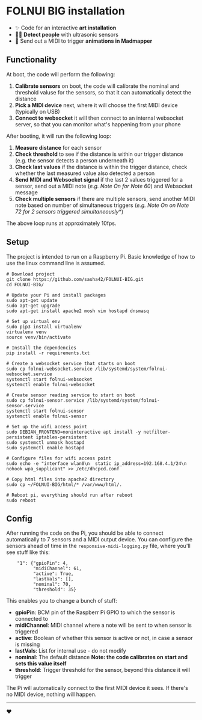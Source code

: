 # FOLNUI BIG installation

* ✨  Code for an interactive **art installation**
* 💁‍♀️  **Detect people** with ultrasonic sensors
* 🎹  Send out a MIDI to trigger **animations in Madmapper**

## Functionality
At boot, the code will perform the following:
1. **Calibrate sensors** on boot, the code will calibrate the nominal and threshold valuse for the sensors, so that it can automatically detect the distance
2. **Pick a MIDI device** next, where it will choose the first MIDI device (typically on USB)
3. **Connect to websocket** it will then connect to an internal websocket server, so that you can monitor what's happening from your phone

After booting, it will run the following loop:
1. **Measure distance** for each sensor
2. **Check threshold** to see if the distance is within our trigger distance (e.g. the sensor detects a person underneath it)
3. **Check last values** if the distance is within the trigger distance, check whether the last measured value also detected a person
4. **Send MIDI and Websocket signal** if the last 2 values triggered for a sensor, send out a MIDI note (*e.g. Note On for Note 60*) and Websocket message
4. **Check multiple sensors** if there are multiple sensors, send another MIDI note based on number of simultaneous triggers (*e.g. Note On on Note 72 for 2 sensors triggered simultaneously**)

The above loop runs at approximately 10fps.

## Setup
The project is intended to run on a Raspberry Pi. Basic knowledge of how to use the linux command line is assumed.
```
# Download project
git clone https://github.com/sasha42/FOLNUI-BIG.git
cd FOLNUI-BIG/

# Update your Pi and install packages
sudo apt-get update
sudo apt-get upgrade
sudo apt-get install apache2 mosh vim hostapd dnsmasq

# Set up virtual env
sudo pip3 install virtualenv
virtualenv venv
source venv/bin/activate

# Install the dependencies
pip install -r requirements.txt

# Create a websocket service that starts on boot
sudo cp folnui-websocket.service /lib/systemd/system/folnui-websocket.service
systemctl start folnui-websocket
systemctl enable folnui-websocket

# Create sensor reading service to start on boot
sudo cp folnui-sensor.service /lib/systemd/system/folnui-sensor.service
systemctl start folnui-sensor
systemctl enable folnui-sensor

# Set up the wifi access point
sudo DEBIAN_FRONTEND=noninteractive apt install -y netfilter-persistent iptables-persistent
sudo systemctl unmask hostapd
sudo systemctl enable hostapd

# Configure files for wifi access point
sudo echo -e "interface wlan0\n  static ip_address=192.168.4.1/24\n  nohook wpa_supplicant" >> /etc/dhcpcd.conf

# Copy html files into apache2 directory
sudo cp ~/FOLNUI-BIG/html/* /var/www/html/.

# Reboot pi, everything should run after reboot
sudo reboot
```

## Config
After running the code on the Pi, you should be able to connect automatically to 7 sensors and a MIDI output device. You can configure the sensors ahead of time in the `responsive-midi-logging.py` file, where you'll see stuff like this:
```
    "1": {"gpioPin": 4,
          "midiChannel": 61,
          "active": True,
          "lastVals": [],
          "nominal": 70,
          "threshold": 35}
```

This enables you to change a bunch of stuff:
* **gpioPin**: BCM pin of the Raspberr Pi GPIO to which the sensor is connected to
* **midiChannel**: MIDI channel where a note will be sent to when sensor is triggered
* **active**: Boolean of whether this sensor is active or not, in case a sensor is missing
* **lastVals**: List for internal use - do not modify
* **nominal**: The default distance **Note: the code calibrates on start and sets this value itself**
* **threshold**: Trigger threshold for the sensor, beyond this distance it will trigger

The Pi will automatically connect to the first MIDI device it sees. If there's no MIDI device, nothing will happen.

---

❤️